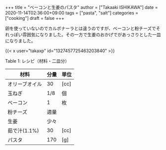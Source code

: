+++
title = "ベーコンと生姜のパスタ"
author = ["Takaaki ISHIKAWA"]
date = 2020-11-14T02:36:00+09:00
tags = ["pasta", "salt"]
categories = ["cooking"]
draft = false
+++

卵を使っていないのでカルボナーラとは違うのですが、ベーコンと粉チーズでそれっぽい雰囲気になりました。その一方で生姜のおかげでがあっさりとした一皿になりました。  

{{< x user="takaxp" id="1327457725463203840" >}}  

<div class="table-caption">
  <span class="table-number">Table 1</span>:
  レシピ（材料・二皿分）
</div>

| 材料      | 分量 | 単位 |
|---------|----|----|
| オリーブオイル | 30  | [cc] |
| 玉ねぎ    | 1/8 | 個   |
| ベーコン  | 1   | 枚   |
| 粉チーズ  | 適量 |      |
| 生姜      | 少々 |      |
| 茹で汁(1.1%) | 30  | [cc] |
| パスタ    | 170 | [g]  |
